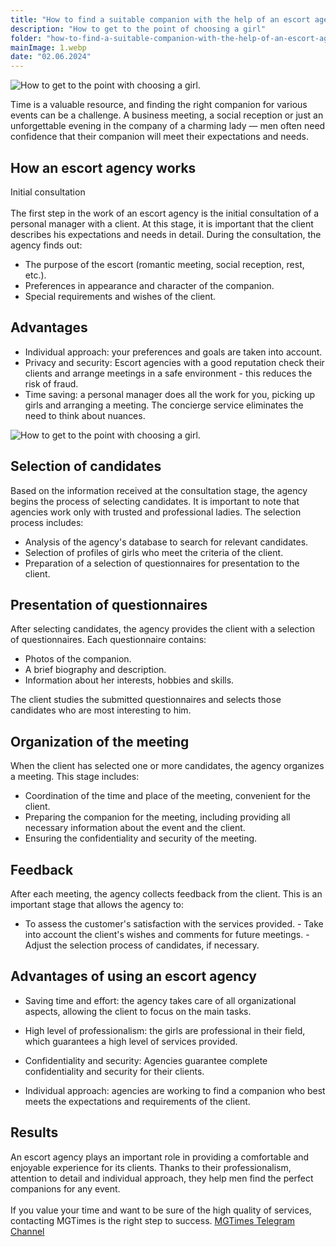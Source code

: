 ```yaml
---
title: "How to find a suitable companion with the help of an escort agency"
description: "How to get to the point of choosing a girl"
folder: "how-to-find-a-suitable-companion-with-the-help-of-an-escort-agency"
mainImage: 1.webp
date: "02.06.2024"
---
```


![How to get to the point with choosing a girl.](/assets/img/media/how-to-find-a-suitable-companion-with-the-help-of-an-escort-agency/1.webp "How to get to the point with choosing a girl.")

Time is a valuable resource, and finding the right companion for various events can be a challenge. A business meeting, a social reception or just an unforgettable evening in the company of a charming lady — men often need confidence that their companion will meet their expectations and needs.

## How an escort agency works

Initial consultation
<br><br>
The first step in the work of an escort agency is the initial consultation of a personal manager with a client. At this stage, it is important that the client describes his expectations and needs in detail. During the consultation, the agency finds out:

- The purpose of the escort (romantic meeting, social reception, rest, etc.).
- Preferences in appearance and character of the companion.
- Special requirements and wishes of the client.

## Advantages

- Individual approach: your preferences and goals are taken into account.
- Privacy and security: Escort agencies with a good reputation check their clients and arrange meetings in a safe environment - this reduces the risk of fraud.
- Time saving: a personal manager does all the work for you, picking up girls and arranging a meeting. The concierge service eliminates the need to think about nuances.

![How to get to the point with choosing a girl.](/assets/img/media/how-to-find-a-suitable-companion-with-the-help-of-an-escort-agency/2.webp "How to get to the point with choosing a girl.")

## Selection of candidates

Based on the information received at the consultation stage, the agency begins the process of selecting candidates. It is important to note that agencies work only with trusted and professional ladies. The selection process includes:

- Analysis of the agency's database to search for relevant candidates.
- Selection of profiles of girls who meet the criteria of the client.
- Preparation of a selection of questionnaires for presentation to the client.

## Presentation of questionnaires

After selecting candidates, the agency provides the client with a selection of questionnaires. Each questionnaire contains:

- Photos of the companion.
- A brief biography and description.
- Information about her interests, hobbies and skills.

The client studies the submitted questionnaires and selects those candidates who are most interesting to him.

## Organization of the meeting

When the client has selected one or more candidates, the agency organizes a meeting. This stage includes:

- Coordination of the time and place of the meeting, convenient for the client.
- Preparing the companion for the meeting, including providing all necessary information about the event and the client.
- Ensuring the confidentiality and security of the meeting.

## Feedback

After each meeting, the agency collects feedback from the client. This is an important stage that allows the agency to:

- To assess the customer's satisfaction with the services provided. - Take into account the client's wishes and comments for future meetings. - Adjust the selection process of candidates, if necessary.

## Advantages of using an escort agency

- Saving time and effort: the agency takes care of all organizational aspects, allowing the client to focus on the main tasks.

- High level of professionalism: the girls are professional in their field, which guarantees a high level of services provided.

- Confidentiality and security: Agencies guarantee complete confidentiality and security for their clients.

- Individual approach: agencies are working to find a companion who best meets the expectations and requirements of the client.

## Results

An escort agency plays an important role in providing a comfortable and enjoyable experience for its clients. Thanks to their professionalism, attention to detail and individual approach, they help men find the perfect companions for any event.
<br><br>
If you value your time and want to be sure of the high quality of services, contacting MGTimes is the right step to success.
<a href="https://t.me/moscowgoldentimes" class="menu__link">MGTimes Telegram Channel</a>